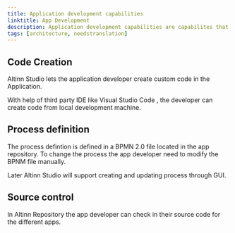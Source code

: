 ```yaml
---
title: Application development capabilities
linktitle: App Development
description: Application development capabilities are capabilites that is used for developing applications in Altinn Studio
tags: [architecture, needstranslation]
---
```


## Code Creation
Altinn Studio lets the application developer create custom code in the Application. 

With help of third party IDE like Visual Studio Code , the developer can create code from local 
development machine.


## Process definition
The process defintion is defined in a BPMN 2.0 file located in the app repository.
To change the process the app developer need to modify the BPNM file manually.

Later Altinn Studio will support creating and updating process through GUI.


## Source control
In Altinn Repository the app developer can check in their source code for the different apps.
